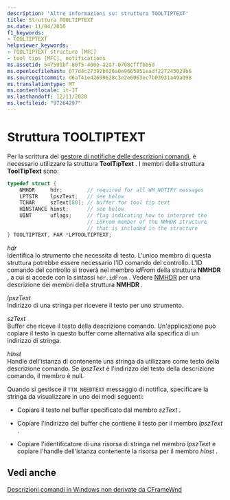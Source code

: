 ```yaml
---
description: 'Altre informazioni su: struttura TOOLTIPTEXT'
title: Struttura TOOLTIPTEXT
ms.date: 11/04/2016
f1_keywords:
- TOOLTIPTEXT
helpviewer_keywords:
- TOOLTIPTEXT structure [MFC]
- tool tips [MFC], notifications
ms.assetid: 547591bf-80f5-400e-a2a7-0708cfffbb5d
ms.openlocfilehash: 077d4c27392b626a0e9665851eadf227245029b6
ms.sourcegitcommit: d6af41e42699628c3e2e6063ec7b03931a49a098
ms.translationtype: MT
ms.contentlocale: it-IT
ms.lasthandoff: 12/11/2020
ms.locfileid: "97264297"
---
```

# <a name="tooltiptext-structure"></a>Struttura TOOLTIPTEXT

Per la scrittura del [gestore di notifiche delle descrizioni comandi](../mfc/handling-ttn-needtext-notification-for-tool-tips.md), è necessario utilizzare la struttura **ToolTipText** . I membri della struttura **ToolTipText** sono:

```cpp
typedef struct {
    NMHDR     hdr;        // required for all WM_NOTIFY messages
    LPTSTR    lpszText;   // see below
    TCHAR     szText[80]; // buffer for tool tip text
    HINSTANCE hinst;      // see below
    UINT      uflags;     // flag indicating how to interpret the
                          // idFrom member of the NMHDR structure
                          // that is included in the structure
} TOOLTIPTEXT, FAR *LPTOOLTIPTEXT;
```

*hdr*<br/>
Identifica lo strumento che necessita di testo. L'unico membro di questa struttura potrebbe essere necessario l'ID comando del controllo. L'ID comando del controllo si troverà nel membro *idFrom* della struttura **NMHDR** , a cui si accede con la sintassi `hdr.idFrom` . Vedere [NMHDR](/windows/win32/api/richedit/ns-richedit-nmhdr) per una descrizione dei membri della struttura **NMHDR** .

*lpszText*<br/>
Indirizzo di una stringa per ricevere il testo per uno strumento.

*szText*<br/>
Buffer che riceve il testo della descrizione comando. Un'applicazione può copiare il testo in questo buffer come alternativa alla specifica di un indirizzo di stringa.

*hInst*<br/>
Handle dell'istanza di contenente una stringa da utilizzare come testo della descrizione comando. Se *lpszText* è l'indirizzo del testo della descrizione comando, il membro è null.

Quando si gestisce il `TTN_NEEDTEXT` messaggio di notifica, specificare la stringa da visualizzare in uno dei modi seguenti:

- Copiare il testo nel buffer specificato dal membro *szText* .

- Copiare l'indirizzo del buffer che contiene il testo per il membro *lpszText* .

- Copiare l'identificatore di una risorsa di stringa nel membro *lpszText* e copiare l'handle dell'istanza contenente la risorsa per il membro *hInst* .

## <a name="see-also"></a>Vedi anche

[Descrizioni comandi in Windows non derivate da CFrameWnd](../mfc/tool-tips-in-windows-not-derived-from-cframewnd.md)
